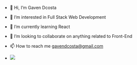 - 👋 Hi, I’m Gaven Dcosta
- 👀 I’m interested in Full Stack Web Development
- 🌱 I’m currently learning React
- 💞️ I’m looking to collaborate on anything related to Front-End
- 📫 How to reach me gavendcosta@gmail.com

- ![](https://komarev.com/ghpvc/?username=GavenDcosta)

<!---
TeddyGaven/TeddyGaven is a ✨ special ✨ repository because its `README.md` (this file) appears on your GitHub profile.
You can click the Preview link to take a look at your changes.
--->
